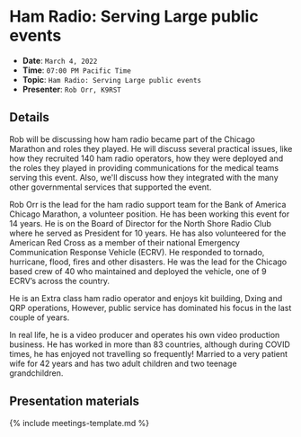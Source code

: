 # Ham Radio: Serving Large public events

* **Date**: `March 4, 2022`
* **Time**: `07:00 PM Pacific Time`
* **Topic**: `Ham Radio: Serving Large public events`
* **Presenter**: `Rob Orr, K9RST`

## Details

Rob will be discussing how ham radio became part of the Chicago Marathon and roles they played. He will discuss several practical issues, like how they recruited 140 ham radio operators, how they were deployed and the roles they played in providing communications for the medical teams serving this event. Also, we'll discuss how they integrated with the many other governmental services that supported the event.

Rob Orr is the lead for the ham radio support team for the Bank of America Chicago Marathon, a volunteer position. He has been working this event for 14 years. He is on the Board of Director for the North Shore Radio Club where he served as President for 10 years. He has also volunteered for the American Red Cross as a member of their national Emergency Communication Response Vehicle (ECRV). He responded to tornado, hurricane, flood, fires and other disasters. He was the lead for the Chicago based crew of 40 who maintained and deployed the vehicle, one of 9 ECRV’s across the country.

He is an Extra class ham radio operator and enjoys kit building, Dxing and QRP operations, However, public service has dominated his focus in the last couple of years.

In real life, he is a video producer and operates his own video production business. He has worked in more than 83 countries, although during COVID times, he has enjoyed not travelling so frequently! Married to a very patient wife for 42 years and has two adult children and two teenage grandchildren.

## Presentation materials

{% include meetings-template.md %}

